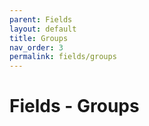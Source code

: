 ```yaml
---
parent: Fields
layout: default
title: Groups 
nav_order: 3
permalink: fields/groups
---
```


# Fields - Groups
